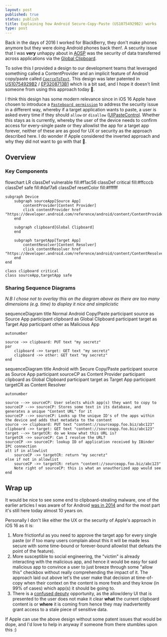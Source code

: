 ```yaml
---
layout: post
published: true
status: publish
title: Explaining how Android Secure-Copy-Paste (US10754929B2) works
type: post
---
```


Back in the days of 2016 I worked for BlackBerry, they don't make phones anymore but they were doing Android phones back then!.
A security issue that I was **very** unhappy about in [AOSP](https://source.android.com/) was the security of data transferred across applications via the [Global Clipboard](https://developer.android.com/develop/ui/views/touch-and-input/copy-paste).

To solve this I provided a design to our development teams that leveraged something called a ContentProvider and an implicit feature of Android copy/paste called [`CoerceToText`](https://developer.android.com/reference/android/content/ClipData.Item#coerceToText(android.content.Context)). This design was later patented in [US10754929B2](https://patents.google.com/patent/US10754929B2) / [EP3208713B1](https://patents.google.com/patent/EP3208713B1) which is a bit sad, and I hope it doesn't limit someone from using this approach today 🤞.

I think this design has some modern relevance since in iOS 16 Apple have chosen to introduce a [`Pasteboard permission`](https://www.apple.com/ca/ios/ios-16/features/) to address the security issue in a different way, whereby if a target application wants to paste, a user is asked every time if they should `allow` or `disallow` ([UIPasteControl](https://developer.apple.com/documentation/uikit/uipastecontrol?changes=_5). Whether this stays as is currently, whereby the user of the device needs to confirm access for every-single paste or they allowlist the app for a target app forever, neither of these are as good for UX or security as the approach described here. I do wonder if Apple considered the inverted approach and why they did not want to go with that 🤔. 

## Overview

### Key Components

<!-- https://mermaid-js.github.io/mermaid/#/flowchart -->
<div class="mermaid">
flowchart LR
    classDef vulnerable fill:#f1ac56
    classDef critical fill:#ffcccb
    classDef safe fill:#daf7a6
    classDef resetColor fill:#ffffff

    subgraph Device
        subgraph sourceApp[Source App]
            contentProvider[Content Provider]
            click contentProvider href "https://developer.android.com/reference/android/content/ContentProvider"
        end
        
        subgraph clipboard[Global Clipboard]
        end
        
        subgraph targetApp[Target App]
            contentResolver[Content Resolver]
            click contentResolver href "https://developer.android.com/reference/android/content/ContentResolver"
        end
    end

    class clipboard critical
    class sourceApp,targetApp safe
</div>

### Sharing Sequence Diagrams

_N.B I chose not to overlay this on the diagram above as there are too many dimensions (e.g. time) to display it nice and simplicistic_

<!-- https://mermaid-js.github.io/mermaid/#/./sequenceDiagram -->
<div class="mermaid">
sequenceDiagram
    title Normal Android Copy/Paste
    participant source as Source App
    participant clipboard as Global Clipboard
    participant target as Target App
    participant other as Malicious App

    autonumber
    
    source ->> clipboard: PUT text "my secretz"
    par
        clipboard ->> target: GET text "my secretz"
        clipboard ->> other: GET text "my secretz"
    end
</div>

<!-- https://mermaid-js.github.io/mermaid/#/./sequenceDiagram -->
<div class="mermaid">
sequenceDiagram
    title Android with Secure Copy/Paste
    participant source as Source App
    participant sourceCP as Content Provider
    participant clipboard as Global Clipboard
    participant target as Target App
    participant targetCR as Content Resolver

    autonumber

    source -->> sourceCP: User selects which app(s) they want to copy to
    sourceCP -->> sourceCP: Stores some text in its database, and generates a unique "Content URL" for it
    sourceCP -->> sourceCP: Looks up the unique ID's of the apps within the device and adds that metadata to the content
    source ->> clipboard: PUT text "content://sourceapp.foo.biz/abc123"
    clipboard ->> target: GET text "content://sourceapp.foo.biz/abc123"
    target -->> targetCR: do we know what this URL is?
    targetCR ->> sourceCP: Can I resolve the URL?
    sourceCP ->> sourceCP: lookup ID of application received by IBinder IPC connection
    alt if in allowlist
        sourceCP ->> targetCR: return "my secretz"
    else if not in allowlist
        sourceCP ->> targetCR: return "content://sourceapp.foo.biz/abc123"
        Note right of sourceCP: this is what an unauthorized app would see
    end
</div>

## Wrap up

It would be nice to see some end to clipboard-stealing malware, one of the earlier articles I was aware of for Android [was in 2014](https://arstechnica.com/information-technology/2014/11/using-a-password-manager-on-android-it-may-be-wide-open-to-sniffing-attacks/) and for the most part it's still here today almost 10 years on.

Personally I don't like either the UX or the security of Apple's approach in iOS 16 as it is:

1. More frictionful as you need to approve the target app for every single paste (or if too many users complain about this it will be made less secure with some time-bound or forever-bound allowlist that defeats the point of the feature).
2. More susceptible to social engineering, the "victim" is already interacting with the malicious app, and hence it would be easy for said malicious app to convince a user to just breeze through some "allow this" checkbox without really comprehending the impact of it. The approach laid out above let's the user make that decision at time-of-copy when their context on the content is more fresh and they know (in 99% of cases) which app(s) it should be going to.
3. There is a [confused deputy](https://en.m.wikipedia.org/wiki/Confused_deputy_problem) opportunity, as the allow/deny UI that is presented to the user does not make it clear **what** the current clipboard content is or **where** it is coming from hence they may inadvertently grant access to a stale piece of sensitive data.

If Apple can use the above design without some patent issues that would be dope, and I'd love to help in anyway if someone from there stumbles upon this :)
